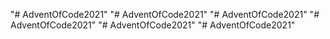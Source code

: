 "# AdventOfCode2021" "# AdventOfCode2021" 
"# AdventOfCode2021" 
"# AdventOfCode2021" 
"# AdventOfCode2021" 
"# AdventOfCode2021" 
